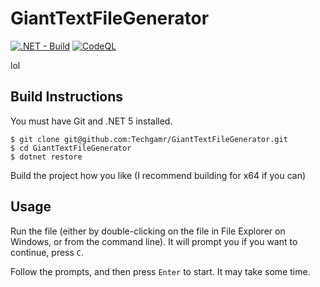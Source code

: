 # GiantTextFileGenerator
[![.NET - Build](https://github.com/Techgamr/GiantTextFileGenerator/actions/workflows/dotnet.yml/badge.svg)](https://github.com/Techgamr/GiantTextFileGenerator/actions/workflows/dotnet.yml)
[![CodeQL](https://github.com/Techgamr/GiantTextFileGenerator/actions/workflows/codeql.yml/badge.svg)](https://github.com/Techgamr/GiantTextFileGenerator/actions/workflows/codeql.yml)

lol

## Build Instructions
You must have Git and .NET 5 installed.
```
$ git clone git@github.com:Techgamr/GiantTextFileGenerator.git
$ cd GiantTextFileGenerator
$ dotnet restore
```

Build the project how you like (I recommend building for x64 if you can)

## Usage
Run the file (either by double-clicking on the file in File Explorer on Windows,
or from the command line).
It will prompt you if you want to continue, press `C`.

Follow the prompts, and then press `Enter` to start.
It may take some time.
